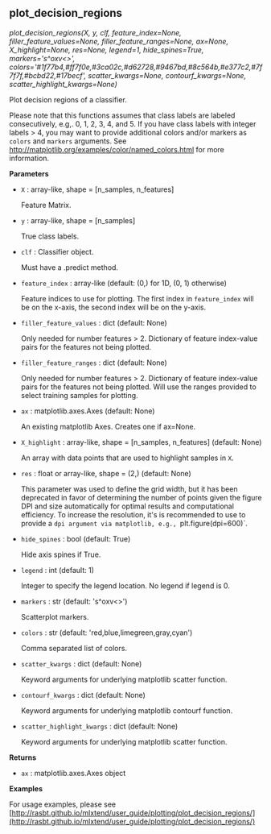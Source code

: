 ## plot_decision_regions

*plot_decision_regions(X, y, clf, feature_index=None, filler_feature_values=None, filler_feature_ranges=None, ax=None, X_highlight=None, res=None, legend=1, hide_spines=True, markers='s^oxv<>', colors='#1f77b4,#ff7f0e,#3ca02c,#d62728,#9467bd,#8c564b,#e377c2,#7f7f7f,#bcbd22,#17becf', scatter_kwargs=None, contourf_kwargs=None, scatter_highlight_kwargs=None)*

Plot decision regions of a classifier.

Please note that this functions assumes that class labels are
labeled consecutively, e.g,. 0, 1, 2, 3, 4, and 5. If you have class
labels with integer labels > 4, you may want to provide additional colors
and/or markers as `colors` and `markers` arguments.
See http://matplotlib.org/examples/color/named_colors.html for more
information.

**Parameters**

- `X` : array-like, shape = [n_samples, n_features]

    Feature Matrix.

- `y` : array-like, shape = [n_samples]

    True class labels.

- `clf` : Classifier object.

    Must have a .predict method.

- `feature_index` : array-like (default: (0,) for 1D, (0, 1) otherwise)

    Feature indices to use for plotting. The first index in
    `feature_index` will be on the x-axis, the second index will be
    on the y-axis.

- `filler_feature_values` : dict (default: None)

    Only needed for number features > 2. Dictionary of feature
    index-value pairs for the features not being plotted.

- `filler_feature_ranges` : dict (default: None)

    Only needed for number features > 2. Dictionary of feature
    index-value pairs for the features not being plotted. Will use the
    ranges provided to select training samples for plotting.

- `ax` : matplotlib.axes.Axes (default: None)

    An existing matplotlib Axes. Creates
    one if ax=None.

- `X_highlight` : array-like, shape = [n_samples, n_features] (default: None)

    An array with data points that are used to highlight samples in `X`.

- `res` : float or array-like, shape = (2,) (default: None)

    This parameter was used to define the grid width,
    but it has been deprecated in favor of
    determining the number of points given the figure DPI and size
    automatically for optimal results and computational efficiency.
    To increase the resolution, it's is recommended to use to provide
    a `dpi argument via matplotlib, e.g., `plt.figure(dpi=600)`.

- `hide_spines` : bool (default: True)

    Hide axis spines if True.

- `legend` : int (default: 1)

    Integer to specify the legend location.
    No legend if legend is 0.

- `markers` : str (default: 's^oxv<>')

    Scatterplot markers.

- `colors` : str (default: 'red,blue,limegreen,gray,cyan')

    Comma separated list of colors.

- `scatter_kwargs` : dict (default: None)

    Keyword arguments for underlying matplotlib scatter function.

- `contourf_kwargs` : dict (default: None)

    Keyword arguments for underlying matplotlib contourf function.

- `scatter_highlight_kwargs` : dict (default: None)

    Keyword arguments for underlying matplotlib scatter function.

**Returns**

- `ax` : matplotlib.axes.Axes object


**Examples**

For usage examples, please see
    [http://rasbt.github.io/mlxtend/user_guide/plotting/plot_decision_regions/](http://rasbt.github.io/mlxtend/user_guide/plotting/plot_decision_regions/)

